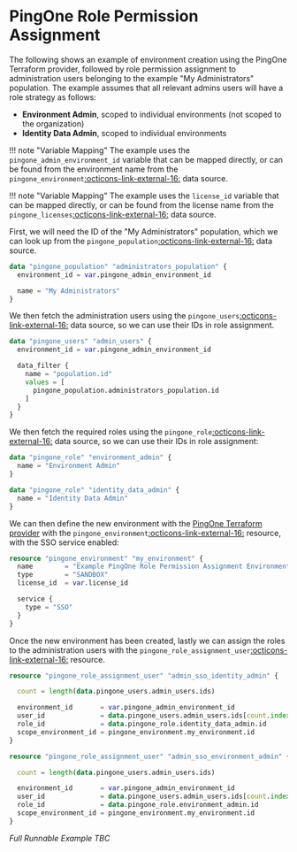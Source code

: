 # PingOne Role Permission Assignment

The following shows an example of environment creation using the PingOne Terraform provider, followed by role permission assignment to administration users belonging to the example "My Administrators" population.  The example assumes that all relevant admins users will have a role strategy as follows:

* **Environment Admin**, scoped to individual environments (not scoped to the organization)
* **Identity Data Admin**, scoped to individual environments

!!! note "Variable Mapping"
    The example uses the `pingone_admin_environment_id` variable that can be mapped directly, or can be found from the environment name from the `pingone_environment`<a href="https://registry.terraform.io/providers/pingidentity/pingone/latest/docs/data-sources/environment" target="_blank">:octicons-link-external-16:</a> data source.

!!! note "Variable Mapping"
    The example uses the `license_id` variable that can be mapped directly, or can be found from the license name from the `pingone_licenses`<a href="https://registry.terraform.io/providers/pingidentity/pingone/latest/docs/data-sources/licenses" target="_blank">:octicons-link-external-16:</a> data source.

First, we will need the ID of the "My Administrators" population, which we can look up from the `pingone_population`<a href="https://registry.terraform.io/providers/pingidentity/pingone/latest/docs/data-sources/population" target="_blank">:octicons-link-external-16:</a> data source.
``` terraform
data "pingone_population" "administrators_population" {
  environment_id = var.pingone_admin_environment_id

  name = "My Administrators"
}
```

We then fetch the administration users using the `pingone_users`<a href="https://registry.terraform.io/providers/pingidentity/pingone/latest/docs/data-sources/users" target="_blank">:octicons-link-external-16:</a> data source, so we can use their IDs in role assignment.
``` terraform
data "pingone_users" "admin_users" {
  environment_id = var.pingone_admin_environment_id

  data_filter {
    name = "population.id"
    values = [
      pingone_population.administrators_population.id
    ]
  }
}
```

We then fetch the required roles using the `pingone_role`<a href="https://registry.terraform.io/providers/pingidentity/pingone/latest/docs/data-sources/role" target="_blank">:octicons-link-external-16:</a> data source, so we can use their IDs in role assignment:
``` terraform
data "pingone_role" "environment_admin" {
  name = "Environment Admin"
}

data "pingone_role" "identity_data_admin" {
  name = "Identity Data Admin"
}
```

We can then define the new environment with the [PingOne Terraform provider](https://pingidentity.github.io/terraform-docs/getting-started/pingone/) with the `pingone_environment`<a href="https://registry.terraform.io/providers/pingidentity/pingone/latest/docs/resources/environment" target="_blank">:octicons-link-external-16:</a> resource, with the SSO service enabled:

``` terraform
resource "pingone_environment" "my_environment" {
  name        = "Example PingOne Role Permission Assignment Environment"
  type        = "SANDBOX"
  license_id  = var.license_id

  service {
    type = "SSO"
  }
}
```

Once the new environment has been created, lastly we can assign the roles to the administration users with the `pingone_role_assignment_user`<a href="https://registry.terraform.io/providers/pingidentity/pingone/latest/docs/resources/role_assignment_user" target="_blank">:octicons-link-external-16:</a> resource.
``` terraform
resource "pingone_role_assignment_user" "admin_sso_identity_admin" {

  count = length(data.pingone_users.admin_users.ids)

  environment_id       = var.pingone_admin_environment_id
  user_id              = data.pingone_users.admin_users.ids[count.index]
  role_id              = data.pingone_role.identity_data_admin.id
  scope_environment_id = pingone_environment.my_environment.id
}

resource "pingone_role_assignment_user" "admin_sso_environment_admin" {

  count = length(data.pingone_users.admin_users.ids)

  environment_id       = var.pingone_admin_environment_id
  user_id              = data.pingone_users.admin_users.ids[count.index]
  role_id              = data.pingone_role.environment_admin.id
  scope_environment_id = pingone_environment.my_environment.id
}
```

*Full Runnable Example TBC*